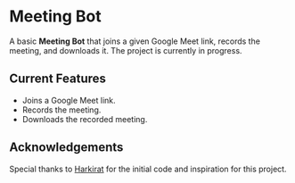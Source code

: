# Meeting Bot

A basic **Meeting Bot** that joins a given Google Meet link, records the meeting, and downloads it. The project is currently in progress.

## Current Features
- Joins a Google Meet link.
- Records the meeting.
- Downloads the recorded meeting.

## Acknowledgements
Special thanks to [Harkirat](https://github.com/hkirat) for the initial code and inspiration for this project.

